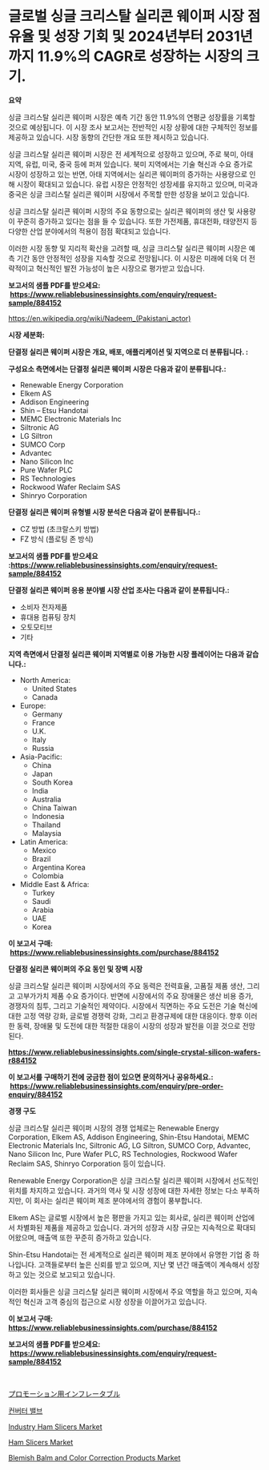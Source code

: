 <p><h1>글로벌 싱글 크리스탈 실리콘 웨이퍼 시장 점유율 및 성장 기회 및 2024년부터 2031년까지 11.9%의 CAGR로 성장하는 시장의 크기.</h1></p><p><strong>요약</strong></p>
<p><p>싱글 크리스탈 실리콘 웨이퍼 시장은 예측 기간 동안 11.9%의 연평균 성장률을 기록할 것으로 예상됩니다. 이 시장 조사 보고서는 전반적인 시장 상황에 대한 구체적인 정보를 제공하고 있습니다. 시장 동향의 간단한 개요 또한 제시하고 있습니다.</p><p>싱글 크리스탈 실리콘 웨이퍼 시장은 전 세계적으로 성장하고 있으며, 주로 북미, 아태 지역, 유럽, 미국, 중국 등에 퍼져 있습니다. 북미 지역에서는 기술 혁신과 수요 증가로 시장이 성장하고 있는 반면, 아태 지역에서는 실리콘 웨이퍼의 증가하는 사용량으로 인해 시장이 확대되고 있습니다. 유럽 시장은 안정적인 성장세를 유지하고 있으며, 미국과 중국은 싱글 크리스탈 실리콘 웨이퍼 시장에서 주목할 만한 성장을 보이고 있습니다.</p><p>싱글 크리스탈 실리콘 웨이퍼 시장의 주요 동향으로는 실리콘 웨이퍼의 생산 및 사용량이 꾸준히 증가하고 있다는 점을 들 수 있습니다. 또한 가전제품, 휴대전화, 태양전지 등 다양한 산업 분야에서의 적용이 점점 확대되고 있습니다.</p><p>이러한 시장 동향 및 지리적 확산을 고려할 때, 싱글 크리스탈 실리콘 웨이퍼 시장은 예측 기간 동안 안정적인 성장을 지속할 것으로 전망됩니다. 이 시장은 미래에 더욱 더 전략적이고 혁신적인 발전 가능성이 높은 시장으로 평가받고 있습니다.</p></p>
<p><strong>보고서의 샘플 PDF를 받으세요: &nbsp;<a href="https://www.reliablebusinessinsights.com/enquiry/request-sample/884152">https://www.reliablebusinessinsights.com/enquiry/request-sample/884152</a></strong></p>
<p><a href="https://en.wikipedia.org/wiki/Nadeem_(Pakistani_actor)">https://en.wikipedia.org/wiki/Nadeem_(Pakistani_actor)</a></p>
<p><strong>시장 세분화:</strong></p>
<p><strong> 단결정 실리콘 웨이퍼 시장은 개요, 배포, 애플리케이션 및 지역으로 더 분류됩니다. :</strong></p>
<p><strong>구성요소 측면에서는 단결정 실리콘 웨이퍼 시장은 다음과 같이 분류됩니다.:</strong></p>
<p><ul><li>Renewable Energy Corporation</li><li>Elkem AS</li><li>Addison Engineering</li><li>Shin – Etsu Handotai</li><li>MEMC Electronic Materials Inc</li><li>Siltronic AG</li><li>LG Siltron</li><li>SUMCO Corp</li><li>Advantec</li><li>Nano Silicon Inc</li><li>Pure Wafer PLC</li><li>RS Technologies</li><li>Rockwood Wafer Reclaim SAS</li><li>Shinryo Corporation</li></ul></p>
<p><strong> 단결정 실리콘 웨이퍼 유형별 시장 분석은 다음과 같이 분류됩니다.:</strong></p>
<p><ul><li>CZ 방법 (초크랄스키 방법)</li><li>FZ 방식 (플로팅 존 방식)</li></ul></p>
<p><strong>보고서의 샘플 PDF를 받으세요 :<a href="https://www.reliablebusinessinsights.com/enquiry/request-sample/884152">https://www.reliablebusinessinsights.com/enquiry/request-sample/884152</a></strong></p>
<p><strong> 단결정 실리콘 웨이퍼 응용 분야별 시장 산업 조사는 다음과 같이 분류됩니다.:</strong></p>
<p><ul><li>소비자 전자제품</li><li>휴대용 컴퓨팅 장치</li><li>오토모티브</li><li>기타</li></ul></p>
<p><strong>지역 측면에서 단결정 실리콘 웨이퍼 지역별로 이용 가능한 시장 플레이어는 다음과 같습니다.:</strong></p>
<p><ul>
    <li>
        North America:
        <ul>
            <li>United States</li>
            <li>Canada</li>
        </ul>
    </li>
    <li>
        Europe:
        <ul>
            <li>Germany</li>
            <li>France</li>
            <li>U.K.</li>
            <li>Italy</li>
            <li>Russia</li>
        </ul>
    </li>
    <li>
        Asia-Pacific:
        <ul>
            <li>China</li>
            <li>Japan</li>
            <li>South Korea</li>
            <li>India</li>
            <li>Australia</li>
            <li>China Taiwan</li>
            <li>Indonesia</li>
            <li>Thailand</li>
            <li>Malaysia</li>
        </ul>
    </li>
    <li>
        Latin America:
        <ul>
            <li>Mexico</li>
            <li>Brazil</li>
            <li>Argentina Korea</li>
            <li>Colombia</li>
        </ul>
    </li>
    <li>
        Middle East & Africa:
        <ul>
            <li>Turkey</li>
            <li>Saudi</li>
            <li>Arabia</li>
            <li>UAE</li>
            <li>Korea</li>
        </ul>
    </li>
    </ul></p>
<p><strong>이 보고서 구매: &nbsp;<a href="https://www.reliablebusinessinsights.com/purchase/884152">https://www.reliablebusinessinsights.com/purchase/884152</a></strong></p>
<p><strong>단결정 실리콘 웨이퍼의 주요 동인 및 장벽 시장</strong></p>
<p><p>싱글 크리스탈 실리콘 웨이퍼 시장에서의 주요 동력은 전력효율, 고품질 제품 생산, 그리고 고부가가치 제품 수요 증가이다. 반면에 시장에서의 주요 장애물은 생산 비용 증가, 경쟁자의 침투, 그리고 기술적인 제약이다. 시장에서 직면하는 주요 도전은 기술 혁신에 대한 고정 역량 강화, 글로벌 경쟁력 강화, 그리고 환경규제에 대한 대응이다. 향후 이러한 동력, 장애물 및 도전에 대한 적절한 대응이 시장의 성장과 발전을 이끌 것으로 전망된다.</p></p>
<p><strong><a href="https://www.reliablebusinessinsights.com/single-crystal-silicon-wafers-r884152">https://www.reliablebusinessinsights.com/single-crystal-silicon-wafers-r884152</a></strong></p>
<p><strong>이 보고서를 구매하기 전에 궁금한 점이 있으면 문의하거나 공유하세요.: &nbsp;<a href="https://www.reliablebusinessinsights.com/enquiry/pre-order-enquiry/884152">https://www.reliablebusinessinsights.com/enquiry/pre-order-enquiry/884152</a></strong></p>
<p><strong>경쟁 구도</strong></p>
<p><p>싱글 크리스탈 실리콘 웨이퍼 시장의 경쟁 업체로는 Renewable Energy Corporation, Elkem AS, Addison Engineering, Shin-Etsu Handotai, MEMC Electronic Materials Inc, Siltronic AG, LG Siltron, SUMCO Corp, Advantec, Nano Silicon Inc, Pure Wafer PLC, RS Technologies, Rockwood Wafer Reclaim SAS, Shinryo Corporation 등이 있습니다. </p><p>Renewable Energy Corporation은 싱글 크리스탈 실리콘 웨이퍼 시장에서 선도적인 위치를 차지하고 있습니다. 과거의 역사 및 시장 성장에 대한 자세한 정보는 다소 부족하지만, 이 회사는 실리콘 웨이퍼 제조 분야에서의 경험이 풍부합니다.</p><p>Elkem AS는 글로벌 시장에서 높은 평판을 가지고 있는 회사로, 실리콘 웨이퍼 산업에서 차별화된 제품을 제공하고 있습니다. 과거의 성장과 시장 규모는 지속적으로 확대되어왔으며, 매출액 또한 꾸준히 증가하고 있습니다.</p><p>Shin-Etsu Handotai는 전 세계적으로 실리콘 웨이퍼 제조 분야에서 유명한 기업 중 하나입니다. 고객들로부터 높은 신뢰를 받고 있으며, 지난 몇 년간 매출액이 계속해서 성장하고 있는 것으로 보고되고 있습니다.</p><p>이러한 회사들은 싱글 크리스탈 실리콘 웨이퍼 시장에서 주요 역할을 하고 있으며, 지속적인 혁신과 고객 중심의 접근으로 시장 성장을 이끌어가고 있습니다.</p></p>
<p><strong>이 보고서 구매: &nbsp; <a href="https://www.reliablebusinessinsights.com/purchase/884152">https://www.reliablebusinessinsights.com/purchase/884152</a></strong></p>
<p><strong>보고서의 샘플 PDF를 받으세요: &nbsp;<a href="https://www.reliablebusinessinsights.com/enquiry/request-sample/884152">https://www.reliablebusinessinsights.com/enquiry/request-sample/884152</a></strong><strong></strong></p>
<p>&nbsp;</p>
<p><p><a href="https://github.com/RandallRunte2023/Market-Research-Report-List-2/blob/main/4275967185883.md">プロモーション用インフレータブル</a></p><p><a href="https://github.com/LuckeyCorbin/Market-Research-Report-List-1/blob/main/36039111228.md">컨버터 밸브</a></p><p><a href="https://github.com/josebowitzhs/Market-Research-Report-List-1/blob/main/industry-ham-slicers-market.md">Industry Ham Slicers Market</a></p><p><a href="https://github.com/joanneharris67856/Market-Research-Report-List-1/blob/main/ham-slicers-market.md">Ham Slicers Market</a></p><p><a href="https://issuu.com/reportprime-2/docs/blemish-balm-and-color-correction-products-market-">Blemish Balm and Color Correction Products Market</a></p></p>
